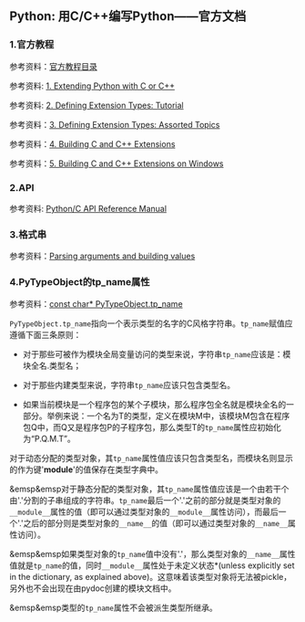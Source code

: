 ## Python: 用C/C++编写Python——官方文档

### 1.官方教程

参考资料：[官方教程目录](https://docs.python.org/3/extending/index.html)

参考资料: [1. Extending Python with C or C++](https://docs.python.org/3/extending/extending.html)

参考资料: [2. Defining Extension Types: Tutorial](https://docs.python.org/3/extending/newtypes_tutorial.html)

参考资料：[3. Defining Extension Types: Assorted Topics](https://docs.python.org/3/extending/newtypes.html)

参考资料：[4. Building C and C++ Extensions](https://docs.python.org/3/extending/building.html)

参考资料：[5. Building C and C++ Extensions on Windows](https://docs.python.org/3/extending/windows.html)

### 2.API

参考资料: [Python/C API Reference Manual](https://docs.python.org/3/c-api/index.html#c-api-index)

### 3.格式串

参考资料：[Parsing arguments and building values](https://docs.python.org/3.7/c-api/arg.html)

### 4.PyTypeObject的tp_name属性

参考资料：[const char* PyTypeObject.tp_name](https://docs.python.org/3.7/c-api/typeobj.html#c.PyTypeObject.tp_name)

`PyTypeObject.tp_name`指向一个表示类型的名字的C风格字符串。`tp_name`赋值应遵循下面三条原则：

* 对于那些可被作为模块全局变量访问的类型来说，字符串`tp_name`应该是：模块全名.类型名；

* 对于那些内建类型来说，字符串`tp_name`应该只包含类型名。

* 如果当前模块是一个程序包的某个子模块，那么程序包全名就是模块全名的一部分。举例来说：一个名为T的类型，定义在模块M中，该模块M包含在程序包Q中，而Q又是程序包P的子程序包，那么类型T的`tp_name`属性应初始化为“P.Q.M.T”。

对于动态分配的类型对象，其`tp_name`属性值应该只包含类型名，而模块名则显示的作为键'__module__'的值保存在类型字典中。

&emsp&emsp对于静态分配的类型对象，其`tp_name`属性值应该是一个由若干个由'.'分割的子串组成的字符串。`tp_name`最后一个'.'之前的部分就是类型对象的`__module__`属性的值（即可以通过类型对象的`__module__`属性访问），而最后一个'.'之后的部分则是类型对象的`__name__`的值（即可以通过类型对象的`__name__`属性访问）。

&emsp&emsp如果类型对象的`tp_name`值中没有'.'，那么类型对象的`__name__`属性值就是`tp_name`的值，同时`__module__`属性处于未定义状态*(unless explicitly set in the dictionary, as explained above)。这意味着该类型对象将无法被pickle，另外也不会出现在由pydoc创建的模块文档中。

&emsp&emsp类型的`tp_name`属性不会被派生类型所继承。

